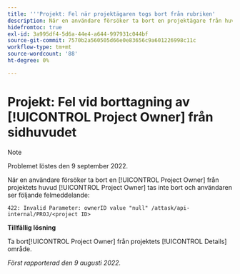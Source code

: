 ```yaml
---
title: '''Projekt: Fel när projektägaren togs bort från rubriken'
description: När en användare försöker ta bort en projektägare från huvudet i ett projekt tas inte Projektägaren bort och användaren ser ett felmeddelande.
hidefromtoc: true
exl-id: 3a995df4-5d6a-44e4-a644-997931c044bf
source-git-commit: 7570b2a560505d66e0e83656c9a601226998c11c
workflow-type: tm+mt
source-wordcount: '88'
ht-degree: 0%

---
```


# Projekt: Fel vid borttagning av [!UICONTROL Project Owner] från sidhuvudet

>[!NOTE]
>
>Problemet löstes den 9 september 2022.

När en användare försöker ta bort en [!UICONTROL Project Owner] från projektets huvud [!UICONTROL Project Owner] tas inte bort och användaren ser följande felmeddelande:

`422: Invalid Parameter: ownerID value "null" /attask/api-internal/PROJ/<project ID>`

**Tillfällig lösning**

Ta bort[!UICONTROL  Project Owner] från projektets [!UICONTROL Details] område.

_Först rapporterad den 9 augusti 2022._
